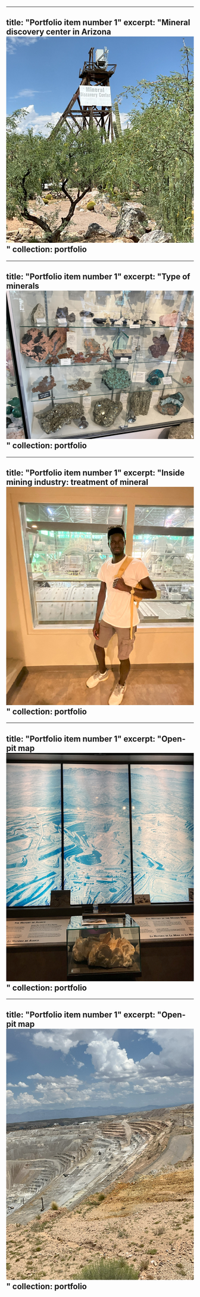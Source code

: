 

---
title: "Portfolio item number 1"
excerpt: "Mineral discovery center in Arizona <br/><img src='/images/IMG_0244.jpg'>"
collection: portfolio
---
---
title: "Portfolio item number 1"
excerpt: "Type of minerals<br/><img src='/images/IMG_02300.jpg'>"
collection: portfolio
---

---
title: "Portfolio item number 1"
excerpt: "Inside mining industry: treatment of mineral<br/><img src='/images/IMG_0429.jpg'>"
collection: portfolio
---

---
title: "Portfolio item number 1"
excerpt: "Open-pit map <br/><img src='/images/IMG_0250.jpg'>"
collection: portfolio
---

---
title: "Portfolio item number 1"
excerpt: "Open-pit map<br/><img src='/images/IMG_0274.jpg'>"
collection: portfolio
---

